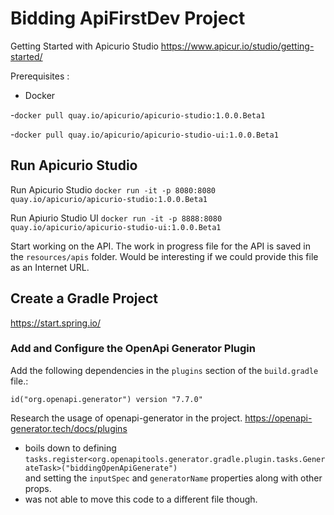 Bidding ApiFirstDev Project
===========
Getting Started with Apicurio Studio
https://www.apicur.io/studio/getting-started/

Prerequisites :
- Docker

-`docker pull quay.io/apicurio/apicurio-studio:1.0.0.Beta1`

-`docker pull quay.io/apicurio/apicurio-studio-ui:1.0.0.Beta1`

## Run Apicurio Studio


Run Apicurio Studio
`docker run -it -p 8080:8080 quay.io/apicurio/apicurio-studio:1.0.0.Beta1`

Run Apiurio Studio UI
`docker run -it -p 8888:8080 quay.io/apicurio/apicurio-studio-ui:1.0.0.Beta1`

Start working on the API. 
The work in progress file for the API is saved in the `resources/apis` folder.
Would be interesting if we could provide this file as an Internet URL.


## Create a Gradle Project

https://start.spring.io/

### Add and Configure the OpenApi Generator Plugin
Add the following dependencies in the `plugins` section of the `build.gradle` file.:

`id("org.openapi.generator") version "7.7.0"`

Research the usage of openapi-generator in the project. https://openapi-generator.tech/docs/plugins

- boils down to defining `tasks.register<org.openapitools.generator.gradle.plugin.tasks.GenerateTask>("biddingOpenApiGenerate")`  
and setting the `inputSpec` and `generatorName` properties along with other props.
-  was not able to move this code to a different file though.

